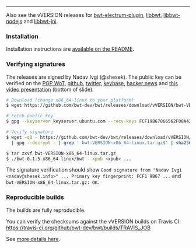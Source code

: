 
------------

Also see the vVERSION releases for [bwt-electrum-plugin](https://github.com/bwt-dev/bwt-electrum-plugin/releases/tag/vVERSION), [libbwt](https://github.com/bwt-dev/libbwt/releases/tag/vVERSION), [libbwt-nodejs](https://github.com/bwt-dev/libbwt-nodejs/releases/tag/vVERSION) and [libbwt-jni](https://github.com/bwt-dev/libbwt-jni/releases/tag/vVERSION).

### Installation

Installation instructions are [available on the README](https://github.com/bwt-dev/bwt#installation).

### Verifying signatures

The releases are signed by Nadav Ivgi (@shesek).
The public key can be verified on
the [PGP WoT](http://keys.gnupg.net/pks/lookup?op=vindex&fingerprint=on&search=0x81F6104CD0F150FC),
[github](https://api.github.com/users/shesek/gpg_keys),
[twitter](https://twitter.com/shesek),
[keybase](https://keybase.io/nadav),
[hacker news](https://news.ycombinator.com/user?id=nadaviv)
and [this video presentation](https://youtu.be/SXJaN2T3M10?t=4) (bottom of slide).

```bash
# Download (change x86_64-linux to your platform)
$ wget https://github.com/bwt-dev/bwt/releases/download/vVERSION/bwt-VERSION-x86_64-linux.tar.gz

# Fetch public key
$ gpg --keyserver keyserver.ubuntu.com --recv-keys FCF19B67866562F08A43AAD681F6104CD0F150FC

# Verify signature
$ wget -qO - https://github.com/bwt-dev/bwt/releases/download/vVERSION/SHA256SUMS.asc \
  | gpg --decrypt - | grep ' bwt-VERSION-x86_64-linux.tar.gz$' | sha256sum -c -

$ tar zxvf bwt-VERSION-x86_64-linux.tar.gz
$ ./bwt-0.1.5-x86_64-linux/bwt --xpub <xpub> ...
```

The signature verification should show `Good signature from "Nadav Ivgi <nadav@shesek.info>" ... Primary key fingerprint: FCF1 9B67 ...` and `bwt-VERSION-x86_64-linux.tar.gz: OK`.

### Reproducible builds

The builds are fully reproducible.

You can verify the checksums against the vVERSION builds on Travis CI: https://travis-ci.org/github/bwt-dev/bwt/builds/TRAVIS_JOB

See [more details here](https://github.com/bwt-dev/bwt#reproducible-builds).
